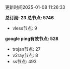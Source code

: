 更新时间2025-01-08 11:26:33

**总订阅: 23**
**总节点: 5746**
- vless节点: 9

**google ping有效节点: 528**
- trojan节点: 27
- v2ray节点: 8
- ss节点: 493
